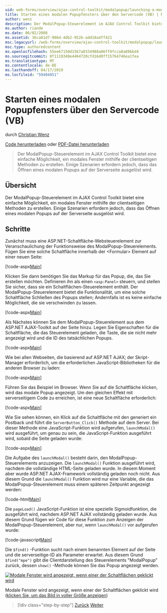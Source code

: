 ```yaml
---
uid: web-forms/overview/ajax-control-toolkit/modalpopup/launching-a-modal-popup-window-from-server-code-vb
title: Starten eines modalen Popupfensters über den Servercode (VB) | Microsoft-Dokumentation
author: wenz
description: Der ModalPopup-Steuerelement im AJAX Control Toolkit bietet eine einfache Möglichkeit, ein modales Fenster mithilfe der clientseitigen Methoden zu erstellen. Einige Szenarien erfordern jedoch, t...
ms.author: riande
ms.date: 06/02/2008
ms.assetid: 36ca81d7-906d-4db2-952b-add18a4ff421
msc.legacyurl: /web-forms/overview/ajax-control-toolkit/modalpopup/launching-a-modal-popup-window-from-server-code-vb
msc.type: authoredcontent
ms.openlocfilehash: 55ee67150d1567a0334988a06ff0fcca8a89bbd4
ms.sourcegitcommit: 0f1119340e4464720cfd16d0ff15764746ea1fea
ms.translationtype: MT
ms.contentlocale: de-DE
ms.lasthandoff: 04/17/2019
ms.locfileid: "59404051"
---
```

# <a name="launching-a-modal-popup-window-from-server-code-vb"></a>Starten eines modalen Popupfensters über den Servercode (VB)

durch [Christian Wenz](https://github.com/wenz)

[Code herunterladen](http://download.microsoft.com/download/2/4/0/24052038-f942-4336-905b-b60ae56f0dd5/ModalPopup1.vb.zip) oder [PDF-Datei herunterladen](http://download.microsoft.com/download/b/6/a/b6ae89ee-df69-4c87-9bfb-ad1eb2b23373/modalpopup1VB.pdf)

> Der ModalPopup-Steuerelement im AJAX Control Toolkit bietet eine einfache Möglichkeit, ein modales Fenster mithilfe der clientseitigen Methoden zu erstellen. Einige Szenarien erfordern jedoch, dass das Öffnen eines modalen Popups auf der Serverseite ausgelöst wird.


## <a name="overview"></a>Übersicht

Der ModalPopup-Steuerelement im AJAX Control Toolkit bietet eine einfache Möglichkeit, ein modales Fenster mithilfe der clientseitigen Methoden zu erstellen. Einige Szenarien erfordern jedoch, dass das Öffnen eines modalen Popups auf der Serverseite ausgelöst wird.

## <a name="steps"></a>Schritte

Zunächst muss eine ASP.NET-Schaltfläche-Websteuerelement zur Veranschaulichung der Funktionsweise des ModalPopup-Steuerelements. Fügen Sie eine solche Schaltfläche innerhalb der &lt;Formular&gt; Element auf einer neuen Seite:

[!code-aspx[Main](launching-a-modal-popup-window-from-server-code-vb/samples/sample1.aspx)]

Klicken Sie dann benötigen Sie das Markup für das Popup, die, das Sie erstellen möchten. Definieren ihn als einen `<asp:Panel>` steuern, und stellen Sie sicher, dass sie ein Schaltflächen-Steuerelement enthält. Der ModalPopup-Steuerelement bietet die Funktionalität, um eine solche Schaltfläche Schließen des Popups stellen; Andernfalls ist es keine einfache Möglichkeit, die sie verschwinden zu lassen.

[!code-aspx[Main](launching-a-modal-popup-window-from-server-code-vb/samples/sample2.aspx)]

Als Nächstes können Sie dem ModalPopup-Steuerelement aus dem ASP.NET AJAX-Toolkit auf der Seite hinzu. Legen Sie Eigenschaften für die Schaltfläche, die das Steuerelement geladen, die Taste, die sie nicht mehr angezeigt wird und die ID des tatsächlichen Popups.

[!code-aspx[Main](launching-a-modal-popup-window-from-server-code-vb/samples/sample3.aspx)]

Wie bei allen Webseiten, die basierend auf ASP.NET AJAX; der Skript-Manager erforderlich, um die erforderlichen JavaScript-Bibliotheken für die anderen Browser zu laden:

[!code-aspx[Main](launching-a-modal-popup-window-from-server-code-vb/samples/sample4.aspx)]

Führen Sie das Beispiel im Browser. Wenn Sie auf die Schaltfläche klicken, wird das modale Popup angezeigt. Um den gleichen Effekt mit serverseitigem Code zu erreichen, ist eine neue Schaltfläche erforderlich:

[!code-aspx[Main](launching-a-modal-popup-window-from-server-code-vb/samples/sample5.aspx)]

Wie Sie sehen können, ein Klick auf die Schaltfläche mit den generiert ein Postback und führt die `ServerButton_Click()` Methode auf dem Server. Bei dieser Methode eine JavaScript-Funktion wird aufgerufen, `launchModal()` wird ausgeführt, um genau zu sein, die JavaScript-Funktion ausgeführt wird, sobald die Seite geladen wurde:

[!code-aspx[Main](launching-a-modal-popup-window-from-server-code-vb/samples/sample6.aspx)]

Die Aufgabe des `launchModal()` besteht darin, den ModalPopup-Steuerelements anzuzeigen. Die `launchModal()` Funktion ausgeführt wird, nachdem die vollständige HTML-Seite geladen wurde. In diesem Moment aber wurde ASP.NET AJAX-Framework vollständig geladen noch nicht. Aus diesem Grund die `launchModal()` Funktion wird nur eine Variable, die das ModalPopup-Steuerelement muss einem späteren Zeitpunkt angezeigt werden:

[!code-html[Main](launching-a-modal-popup-window-from-server-code-vb/samples/sample7.html)]

Die `pageLoad()` JavaScript-Funktion ist eine spezielle Sigmoidfunktion, die ausgeführt wird, nachdem ASP.NET AJAX vollständig geladen wurde. Aus diesem Grund fügen wir Code für diese Funktion zum Anzeigen der ModalPopup-Steuerelement, aber nur, wenn `launchModal()` vor aufgerufen wurde:

[!code-javascript[Main](launching-a-modal-popup-window-from-server-code-vb/samples/sample8.js)]

Die `$find()` -Funktion sucht nach einem benannten Element auf der Seite und die serverseitige-ID als Parameter erwartet. Aus diesem Grund `$find("mpe")` gibt die Clientdarstellung des Steuerelements "ModalPopup" zurück, dessen `show()` -Methode können Sie das Popup angezeigt werden.


[![Modale Fenster wird angezeigt, wenn einer der Schaltflächen geklickt wird](launching-a-modal-popup-window-from-server-code-vb/_static/image2.png)](launching-a-modal-popup-window-from-server-code-vb/_static/image1.png)

Modale Fenster wird angezeigt, wenn einer der Schaltflächen geklickt wird ([klicken Sie, um das Bild in voller Größe anzeigen](launching-a-modal-popup-window-from-server-code-vb/_static/image3.png))

> [!div class="step-by-step"]
> [Zurück](positioning-a-modalpopup-cs.md)
> [Weiter](using-modalpopup-with-a-repeater-control-vb.md)
